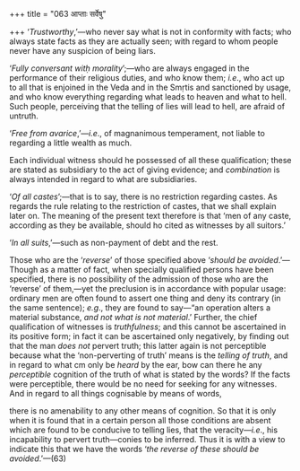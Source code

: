 +++
title = "063 आप्ताः सर्वेषु"

+++
‘*Trustworthy*,’—who never say what is not in conformity with facts; who
always state facts as they are actually seen; with regard to whom people
never have any suspicion of being liars.

‘*Fully conversant witḥ morality*’;—who are always engaged in the
performance of their religious duties, and who know them; *i.e*., who
act up to all that is enjoined in the Veda and in the Smṛtis and
sanctioned by usage, and who know everything regarding what leads to
heaven and what to hell. Such people, perceiving that the telling of
lies will lead to hell, are afraid of untruth.

‘*Free from avarice*,’—*i.e*., of magnanimous temperament, not liable to
regarding a little wealth as much.

Each individual witness should he possessed of all these qualification;
these are stated as subsidiary to the act of giving evidence; and
*combination* is always intended in regard to what are subsidiaries.

‘*Of all castes*’;—that is to say, there is no restriction regarding
castes. As regards the rule relating to the restriction of castes, that
we shall explain later on. The meaning of the present text therefore is
that ‘men of any caste, according as they be available, should ho cited
as witnesses by all suitors.’

‘*In all suits*,’—such as non-payment of debt and the rest.

Those who are the ‘*reverse*’ of those specified above ‘*should be
avoided*.’— Though as a matter of fact, when specially qualified persons
have been specified, there is no possibility of the admission of those
who are the ‘reverse’ of them,—yet the preclusion is in accordance with
popular usage: ordinary men are often found to assert one thing and deny
its contrary (in the same sentence); *e.g*., they are found to say—“an
operation alters a material substance, *and not what is not material*.’
Further, the chief qualification of witnesses is *truthfulness*; and
this cannot be ascertained in its positive form; in fact it can be
ascertained only negatively, by finding out that the man *does not*
pervert truth; this latter again is not perceptible because what the
‘non-perverting of truth’ means is the *telling of truth*, and in regard
to what cm only be *heard* by the ear, bow can there he any
*perceptible* cognition of the truth of what is stated by the words? If
the facts were perceptible, there would be no need for seeking for any
witnesses. And in regard to all things cognisable by means of words,

there is no amenability to any other means of cognition. So that it is
only when it is found that in a certain person all those conditions are
absent which are found to be conducive to telling lies, that the
veracity—*i.e*., his incapability to pervert truth—conies to be
inferred. Thus it is with a view to indicate this that we have the words
‘*the reverse of these should be avoided*.’—(63)


